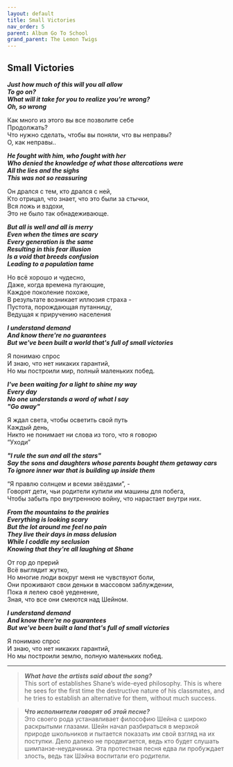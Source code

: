 ```yaml
---  
layout: default  
title: Small Victories  
nav_order: 5  
parent: Album Go To School  
grand_parent: The Lemon Twigs  
--- 
```


## **Small Victories**

**_Just how much of this will you all allow  
To go on?  
What will it take for you to realize you're wrong?  
Oh, so wrong_**  

Как много из этого вы все позволите себе  
Продолжать?  
Что нужно сделать, чтобы вы поняли, что вы неправы?  
О, как неправы..  

**_He fought with him, who fought with her  
Who denied the knowledge of what those altercations were  
All the lies and the sighs  
This was not so reassuring_**  

Он дрался с тем, кто дрался с ней,  
Кто отрицал, что знает, что это были за стычки,  
Вся ложь и вздохи,  
Это не было так обнадеживающе.  

**_But all is well and all is merry  
Even when the times are scary  
Every generation is the same  
Resulting in this fear illusion  
Is a void that breeds confusion  
Leading to a population tame_**  

Но всё хорошо и чудесно,  
Даже, когда времена пугающие,  
Каждое поколение похоже,  
В результате возникает иллюзия страха -  
Пустота, порождающая путанницу,  
Ведущая к приручению населения  

**_I understand demand  
And know there're no guarantees  
But we've been built a world that's full of small victories_**  

Я понимаю спрос  
И знаю, что нет никаких гарантий,  
Но мы построили мир, полный маленьких побед.  

**_I've been waiting for a light to shine my way  
Every day  
No one understands a word of what I say  
"Go away"_**  

Я ждал света, чтобы осветить свой путь  
Каждый день,  
Никто не понимает ни слова из того, что я говорю  
“Уходи”  

**_"I rule the sun and all the stars"  
Say the sons and daughters whose parents bought them getaway cars  
To ignore inner war that is building up inside them_**  

“Я правлю солнцем и всеми звёздами”, -   
Говорят дети, чьи родители купили им машины для побега,  
Чтобы забыть про внутреннюю войну, что нарастает внутри них.  

**_From the mountains to the prairies  
Everything is looking scary  
But the lot around me feel no pain  
They live their days in mass delusion  
While I coddle my seclusion  
Knowing that they're all laughing at Shane_**  

От гор до прерий  
Всё выглядит жутко,  
Но многие люди вокруг меня не чувствуют боли,  
Они проживают свои деньки в массовом заблуждении,  
Пока я лелею своё уеденение,  
Зная, что все они смеются над Шейном.  

**_I understand demand  
And know there're no guarantees  
But we've been built a land that's full of small victories_**  

Я понимаю спрос  
И знаю, что нет никаких гарантий,  
Но мы построили землю, полную маленьких побед.  

- - -

> **_What have the artists said about the song?_**  
This sort of establishes Shane’s wide-eyed philosophy. This is where he sees for the first time the destructive nature of his classmates, and he tries to establish an alternative for them, without much success.  

> **_Что исполнители говорят об этой песне?_**  
Это своего рода устанавливает философию Шейна с широко раскрытыми глазами. Шейн начал разбираться в мерзкой природе школьников и пытается показать им свой взгляд на их поступки. Дело далеко не продвигается, ведь кто будет слушать шимпанзе-неудачника. Эта протестная песня едва ли пробуждает злость, ведь так Шэйна воспитали его родители.
